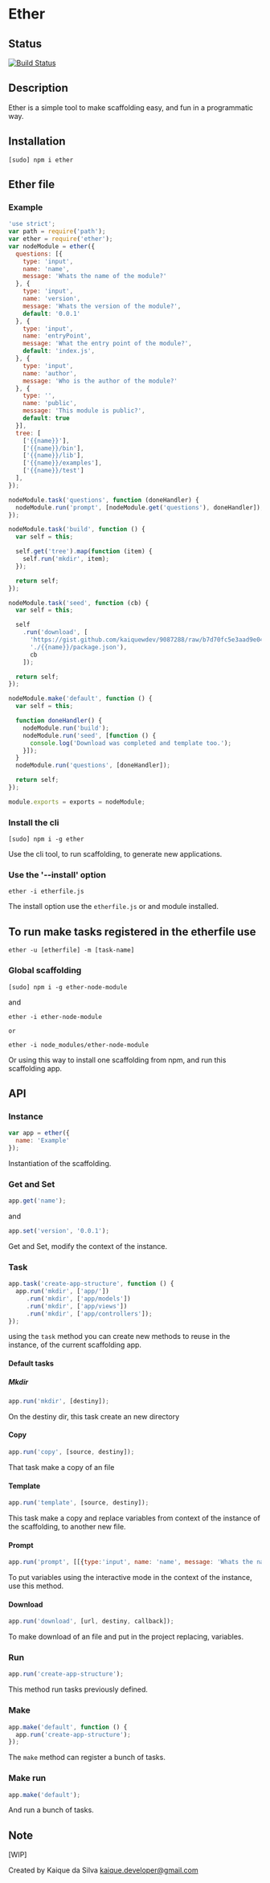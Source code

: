 # Ether

## Status

[![Build Status](https://travis-ci.org/fth-ship/ether.png?branch=master)](https://travis-ci.org/fth-ship/ether)

## Description

Ether is a simple tool to make scaffolding easy, and fun in
a programmatic way.

## Installation

  ```
  [sudo] npm i ether
  ```

## Ether file

### Example

  ```javascript
  'use strict';
  var path = require('path');
  var ether = require('ether');
  var nodeModule = ether({
    questions: [{
      type: 'input',
      name: 'name',
      message: 'Whats the name of the module?'
    }, {
      type: 'input',
      name: 'version',
      message: 'Whats the version of the module?',
      default: '0.0.1'
    }, {
      type: 'input',
      name: 'entryPoint',
      message: 'What the entry point of the module?',
      default: 'index.js',
    }, {
      type: 'input',
      name: 'author',
      message: 'Who is the author of the module?'
    }, {
      type: '',
      name: 'public',
      message: 'This module is public?',
      default: true
    }],
    tree: [
      ['{{name}}'],
      ['{{name}}/bin'],
      ['{{name}}/lib'],
      ['{{name}}/examples'],
      ['{{name}}/test']
    ],
  });

  nodeModule.task('questions', function (doneHandler) {
    nodeModule.run('prompt', [nodeModule.get('questions'), doneHandler]);
  });

  nodeModule.task('build', function () {
    var self = this;

    self.get('tree').map(function (item) {
      self.run('mkdir', item);
    });

    return self;
  });

  nodeModule.task('seed', function (cb) {
    var self = this;

    self
      .run('download', [
        'https://gist.github.com/kaiquewdev/9087288/raw/b7d70fc5e3aad9e04b6549bc4239f38f1149af5c/ether-package.json',
        './{{name}}/package.json'),
        cb
      ]);

    return self;
  });

  nodeModule.make('default', function () {
    var self = this;

    function doneHandler() {
      nodeModule.run('build');
      nodeModule.run('seed', [function () {
        console.log('Download was completed and template too.');
      }]);
    }
    nodeModule.run('questions', [doneHandler]);

    return self;
  });

  module.exports = exports = nodeModule;
  ```

### Install the cli

  ```shell
  [sudo] npm i -g ether
  ```

  Use the cli tool, to run scaffolding, to generate new applications.

### Use the '--install' option

  ```shell
  ether -i etherfile.js
  ```

  The install option use the `etherfile.js` or and module installed.

## To run make tasks registered in the etherfile use

  ```shell
  ether -u [etherfile] -m [task-name]
  ```

### Global scaffolding

  ```shell
  [sudo] npm i -g ether-node-module
  ```

  and

  ```shell
  ether -i ether-node-module

  or

  ether -i node_modules/ether-node-module
  ```

  Or using this way to install one scaffolding from npm,
  and run this scaffolding app.

## API

### Instance

  ```javascript
  var app = ether({
    name: 'Example'
  });
  ```

  Instantiation of the scaffolding.

### Get and Set

  ```javascript
  app.get('name');
  ```

  and

  ```javascript
  app.set('version', '0.0.1');
  ```

  Get and Set, modify the context of the instance.

### Task

  ```javascript
  app.task('create-app-structure', function () {
    app.run('mkdir', ['app/'])
       .run('mkdir', ['app/models'])
       .run('mkdir', ['app/views'])
       .run('mkdir', ['app/controllers']);
  });
  ```

  using the `task` method you can create new methods to reuse in the instance,
  of the current scaffolding app.

#### Default tasks

##### Mkdir

  ```javascript
  app.run('mkdir', [destiny]);
  ```

  On the destiny dir, this task create an new directory

#### Copy

  ```javascript
  app.run('copy', [source, destiny]);
  ```

  That task make a copy of an file

#### Template

  ```javascript
  app.run('template', [source, destiny]);
  ```

  This task make a copy and replace variables
  from context of the instance of the scaffolding,
  to another new file.

#### Prompt

  ```javascript
  app.run('prompt', [[{type:'input', name: 'name', message: 'Whats the name of that application?'}]]);
  ```

  To put variables using the interactive mode in the context of the instance,
  use this method.

#### Download

  ```javascript
  app.run('download', [url, destiny, callback]);
  ```

  To make download of an file and put in the project replacing,
  variables.

### Run

  ```javascript
  app.run('create-app-structure');
  ```

  This method run tasks previously defined.

### Make

  ```javascript
  app.make('default', function () {
    app.run('create-app-structure');
  });
  ```

  The `make` method can register a bunch of tasks.

### Make run

  ```javascript
  app.make('default');
  ```

  And run a bunch of tasks.

## Note

[WIP]

Created by Kaique da Silva <kaique.developer@gmail.com>
